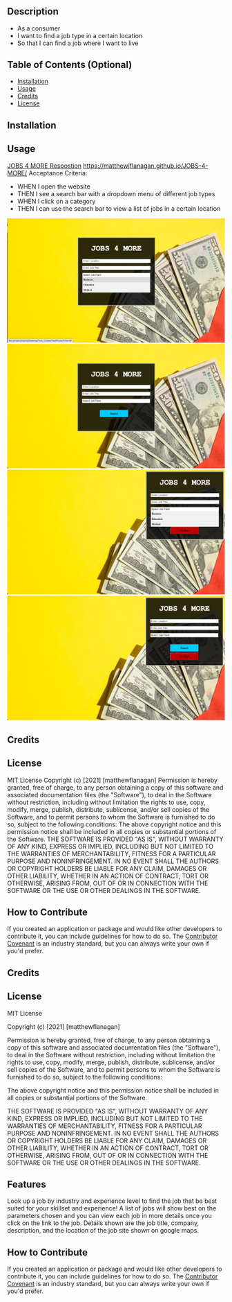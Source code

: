 # <JOBS-4-MORE>
## Description
* As a consumer 
* I want to find a job type in a certain location
* So that I can find a job where I want to live

## Table of Contents (Optional)
- [Installation](#installation)
- [Usage](#usage)
- [Credits](#credits)
- [License](#license)

## Installation


## Usage
[JOBS 4 MORE Respostion](https://github.com/matthewjflanagan/JOBS-4-MORE)
https://matthewjflanagan.github.io/JOBS-4-MORE/
Acceptance Criteria: 
* WHEN I open the website 
* THEN I see a search bar with a dropdown menu of different job types
* WHEN I click on a category
* THEN I can use the search bar to view a list of jobs in a certain location 

![Opening Page with Dropdown](assets/openpagewithdropdown.png)
![Opening Page without Dropdown](assets/openingpagewithoutdropdown.png)
![Results Page with Dropdown](assets/resultspagewithdropdown.png)
![Results Page without Dropdown](assets/resultspagewithoutdropdown.png)
## Credits


## License
MIT License
Copyright (c) [2021] [matthewflanagan]
Permission is hereby granted, free of charge, to any person obtaining a copy
of this software and associated documentation files (the "Software"), to deal
in the Software without restriction, including without limitation the rights
to use, copy, modify, merge, publish, distribute, sublicense, and/or sell
copies of the Software, and to permit persons to whom the Software is
furnished to do so, subject to the following conditions:
The above copyright notice and this permission notice shall be included in all
copies or substantial portions of the Software.
THE SOFTWARE IS PROVIDED "AS IS", WITHOUT WARRANTY OF ANY KIND, EXPRESS OR
IMPLIED, INCLUDING BUT NOT LIMITED TO THE WARRANTIES OF MERCHANTABILITY,
FITNESS FOR A PARTICULAR PURPOSE AND NONINFRINGEMENT. IN NO EVENT SHALL THE
AUTHORS OR COPYRIGHT HOLDERS BE LIABLE FOR ANY CLAIM, DAMAGES OR OTHER
LIABILITY, WHETHER IN AN ACTION OF CONTRACT, TORT OR OTHERWISE, ARISING FROM,
OUT OF OR IN CONNECTION WITH THE SOFTWARE OR THE USE OR OTHER DEALINGS IN THE
SOFTWARE.

## How to Contribute
If you created an application or package and would like other developers to contribute it, you can include guidelines for how to do so. The [Contributor Covenant](https://www.contributor-covenant.org/) is an industry standard, but you can always write your own if you'd prefer.
  
## Credits


## License
MIT License

Copyright (c) [2021] [matthewflanagan]

Permission is hereby granted, free of charge, to any person obtaining a copy
of this software and associated documentation files (the "Software"), to deal
in the Software without restriction, including without limitation the rights
to use, copy, modify, merge, publish, distribute, sublicense, and/or sell
copies of the Software, and to permit persons to whom the Software is
furnished to do so, subject to the following conditions:

The above copyright notice and this permission notice shall be included in all
copies or substantial portions of the Software.

THE SOFTWARE IS PROVIDED "AS IS", WITHOUT WARRANTY OF ANY KIND, EXPRESS OR
IMPLIED, INCLUDING BUT NOT LIMITED TO THE WARRANTIES OF MERCHANTABILITY,
FITNESS FOR A PARTICULAR PURPOSE AND NONINFRINGEMENT. IN NO EVENT SHALL THE
AUTHORS OR COPYRIGHT HOLDERS BE LIABLE FOR ANY CLAIM, DAMAGES OR OTHER
LIABILITY, WHETHER IN AN ACTION OF CONTRACT, TORT OR OTHERWISE, ARISING FROM,
OUT OF OR IN CONNECTION WITH THE SOFTWARE OR THE USE OR OTHER DEALINGS IN THE
SOFTWARE.

## Features
Look up a job by industry and experience level to find the job that be best suited for your skillset and experience! A list of jobs will show best on the parameters chosen and you can view each job in more details once you click on the link to the job. Details shown are the job title, company, description, and the location of the job site shown on google maps. 

## How to Contribute
If you created an application or package and would like other developers to contribute it, you can include guidelines for how to do so. The [Contributor Covenant](https://www.contributor-covenant.org/) is an industry standard, but you can always write your own if you'd prefer.
 

